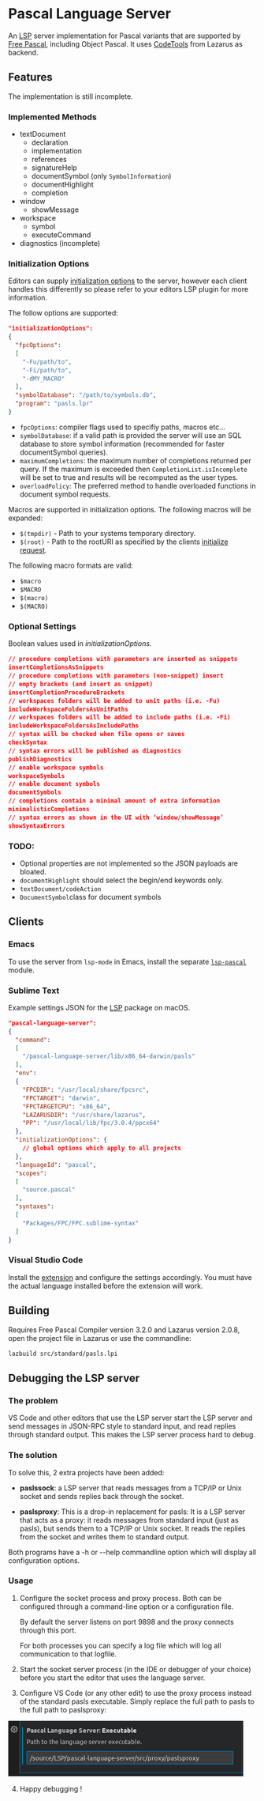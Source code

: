 
# Pascal Language Server

An [LSP](https://microsoft.github.io/language-server-protocol/) server
implementation for Pascal variants that are supported by [Free
Pascal](https://www.freepascal.org/), including Object Pascal. It uses
[CodeTools](https://wiki.lazarus.freepascal.org/Codetools) from
Lazarus as backend.

## Features

The implementation is still incomplete.

### Implemented Methods

 - textDocument
   - declaration
   - implementation
   - references
   -  signatureHelp
   - documentSymbol (only `SymbolInformation`)
   - documentHighlight
   - completion
 - window
   - showMessage
 - workspace
   - symbol
   - executeCommand
- diagnostics (incomplete)

### Initialization Options

Editors can supply [initialization options](https://microsoft.github.io/language-server-protocol/specifications/specification-3-15/#initialize) to the server, however each client handles this differently so please refer to your editors LSP plugin for more information.

The follow options are supported:

```json
"initializationOptions":
{
  "fpcOptions":
  [
    "-Fu/path/to",
    "-Fi/path/to",
    "-dMY_MACRO"
  ],
  "symbolDatabase": "/path/to/symbols.db",
  "program": "pasls.lpr"
}
```

 - `fpcOptions`: compiler flags used to specifiy paths, macros etc...
 - `symbolDatabase`:  if a valid path is provided the server will use an SQL database to store symbol information (recommended for faster documentSymbol queries).
 - `maximumCompletions`: the maximum number of completions returned per query. If the maximum is exceeded then `CompletionList.isIncomplete` will be set to true and results will be recomputed as the user types.
 - `overloadPolicy`: The preferred method to handle overloaded functions in document symbol requests.

Macros are supported in initialization options. The following macros will be expanded:

- `$(tmpdir)` - Path to your systems temporary directory.
- `$(root)` - Path to the rootURI as specified by the clients [initialize request](https://microsoft.github.io/language-server-protocol/specifications/specification-3-15/#initialize).

The following macro formats are valid:

- `$macro`
- `$MACRO`
- `$(macro)`
- `$(MACRO)`

### Optional Settings

Boolean values used in *initializationOptions*.

```json
// procedure completions with parameters are inserted as snippets
insertCompletionsAsSnippets
// procedure completions with parameters (non-snippet) insert
// empty brackets (and insert as snippet)
insertCompletionProcedureBrackets
// workspaces folders will be added to unit paths (i.e. -Fu)
includeWorkspaceFoldersAsUnitPaths
// workspaces folders will be added to include paths (i.e. -Fi)
includeWorkspaceFoldersAsIncludePaths
// syntax will be checked when file opens or saves
checkSyntax
// syntax errors will be published as diagnostics
publishDiagnostics
// enable workspace symbols
workspaceSymbols
// enable document symbols
documentSymbols
// completions contain a minimal amount of extra information
minimalisticCompletions
// syntax errors as shown in the UI with ‘window/showMessage’
showSyntaxErrors
```

### TODO:

 - Optional properties are not implemented so the JSON payloads are bloated.
 - `documentHighlight` should select the begin/end keywords only.
 - `textDocument/codeAction`
- `DocumentSymbol`class for document symbols

## Clients

### Emacs

To use the server from `lsp-mode` in Emacs, install the separate
[`lsp-pascal`](https://github.com/arjanadriaanse/lsp-pascal) module.

### Sublime Text

Example settings JSON for the [LSP](https://github.com/sublimelsp/LSP) package on macOS.

```json
"pascal-language-server":
{
  "command":
  [
    "/pascal-language-server/lib/x86_64-darwin/pasls"
  ],
  "env":
  {
    "FPCDIR": "/usr/local/share/fpcsrc",
    "FPCTARGET": "darwin",
    "FPCTARGETCPU": "x86_64",
    "LAZARUSDIR": "/usr/share/lazarus",
    "PP": "/usr/local/lib/fpc/3.0.4/ppcx64"
  },
  "initializationOptions": {
    // global options which apply to all projects
  },
  "languageId": "pascal",
  "scopes":
  [
    "source.pascal"
  ],
  "syntaxes":
  [
    "Packages/FPC/FPC.sublime-syntax"
  ]
}
```

### Visual Studio Code

Install the [extension](
https://github.com/genericptr/pasls-vscode) and configure the settings accordingly. You must have the actual language installed before the extension will work.


## Building

Requires Free Pascal Compiler version 3.2.0 and Lazarus version 2.0.8,
open the project file in Lazarus or use the commandline:

```sh
lazbuild src/standard/pasls.lpi
```

## Debugging the LSP server

### The problem

VS Code and other editors that use the LSP server start the LSP server and
send messages in JSON-RPC style to standard input, and read replies through
standard output. This makes the LSP server process hard to debug.

### The solution
To solve this, 2 extra projects have been added:

- **paslssock**:  a LSP server that reads messages from a TCP/IP or Unix
  socket and sends replies back through the socket.

- **paslsproxy**: This is a drop-in replacement for pasls: It is a LSP server
  that acts as a proxy: it reads messages from standard input (just as
  pasls), but sends them to a TCP/IP or Unix socket. It reads the replies
  from the socket and writes them to standard output.

Both programs have a -h or --help commandline option which will display all
configuration options.

### Usage

1. Configure the socket process and proxy process. Both can be configured
   through a command-line option or a configuration file.

   By default the server listens on port 9898 and the proxy connects through
   this port.

   For both processes you can specify a log file which will log all communication to that logfile.

2. Start the socket server process (in the IDE or debugger of your choice)
   before you start the editor that uses the language server.

3. Configure VS Code (or any other edit) to use the proxy process instead of the standard pasls executable.
   Simply replace the full path to pasls to the full path to paslsproxy:

![VS Code: specifying paslsproxy](images/vscodedebug.png)

4. Happy debugging !
